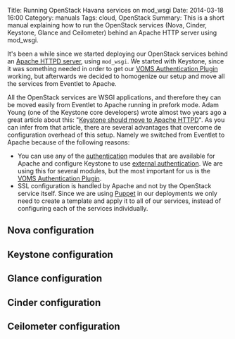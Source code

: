 Title: Running OpenStack Havana services on mod_wsgi
Date: 2014-03-18 16:00
Category: manuals
Tags: cloud, OpenStack
Summary: This is a short manual explaining how to run the OpenStack services (Nova, Cinder, Keystone, Glance and Ceilometer) behind an Apache HTTP server using mod_wsgi.

It's been a while since we started deploying our OpenStack services behind
an [Apache HTTPD server](http://httpd.apache.org/), using `mod_wsgi`. We started
with Keystone, since it was something needed in order to get our
[VOMS Authentication Plugin](https://ifca.github.io/keystone-voms/) working, but
afterwards we decided to homogenize our setup and move all the services from
Eventlet to Apache.

All the OpenStack services are WSGI applications, and therefore they can be moved
easily from Eventlet to Apache running in prefork mode. Adam Young (one of the
Keystone core developers) wrote almost two years ago a great article about this:
"[Keystone should move to Apache HTTPD](http://adam.younglogic.com/2012/03/keystone-should-move-to-apache-httpd/)".
As you can infer from that article, there are several advantages that overcome de
configuration overhead of this setup. Namely we switched from Eventlet to Apache because
of the following reasons:

 - You can use any of the [authentication](http://httpd.apache.org/docs/2.2/howto/auth.html)
 modules that are available for Apache and configure Keystone to use
 [external authentication](http://docs.openstack.org/developer/keystone/external-auth.html).
 We are using this for several modules, but the most important for us is the
 [VOMS Authentication Plugin](https://ifca.github.io/keystone-voms/).
 - SSL configuration is handled by Apache and not by the OpenStack service itself. Since we
 are using [Puppet](http://puppetlabs.com/)  in our deployments we only need to create a
 template and apply it to all of our services, instead of configuring each of the services
 individually.

## Nova configuration
## Keystone configuration
## Glance configuration
## Cinder configuration
## Ceilometer configuration
